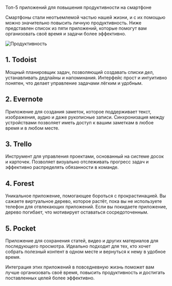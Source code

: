 <name>Топ-5 приложений для повышения продуктивности на смартфоне</name>

Смартфоны стали неотъемлемой частью нашей жизни, и с их помощью можно значительно повысить личную продуктивность. Ниже представлен список из пяти приложений, которые помогут вам организовать своё время и задачи более эффективно.

![Продуктивность](https://example.com/productivity.jpg)

## 1. Todoist

Мощный планировщик задач, позволяющий создавать списки дел, устанавливать дедлайны и напоминания. Интерфейс прост и интуитивно понятен, что делает управление задачами лёгким и удобным.

## 2. Evernote

Приложение для создания заметок, которое поддерживает текст, изображения, аудио и даже рукописные записи. Синхронизация между устройствами позволяет иметь доступ к вашим заметкам в любое время и в любом месте.

## 3. Trello

Инструмент для управления проектами, основанный на системе досок и карточек. Позволяет визуально отслеживать прогресс задач и эффективно распределять обязанности в команде.

## 4. Forest

Уникальное приложение, помогающее бороться с прокрастинацией. Вы сажаете виртуальное дерево, которое растёт, пока вы не используете телефон для отвлекающих приложений. Если вы покидаете приложение, дерево погибает, что мотивирует оставаться сосредоточенным.

## 5. Pocket

Приложение для сохранения статей, видео и других материалов для последующего просмотра. Идеально подходит для тех, кто хочет собрать полезный контент в одном месте и вернуться к нему в удобное время.

Интеграция этих приложений в повседневную жизнь поможет вам лучше организовать своё время, повысить продуктивность и достигать поставленных целей более эффективно.
